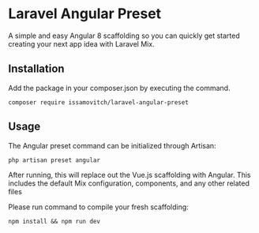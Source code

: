 # Laravel Angular Preset

A simple and easy Angular 8 scaffolding so you can quickly get started creating your next app idea with Laravel Mix.

## Installation

Add the package in your composer.json by executing the command.

```
composer require issamovitch/laravel-angular-preset
```

## Usage

The Angular preset command can be initialized through Artisan:

```
php artisan preset angular
```

After running, this will replace out the Vue.js scaffolding with Angular. This includes the default Mix configuration, components, and any other related files

Please run command to compile your fresh scaffolding:

```
npm install && npm run dev
```

